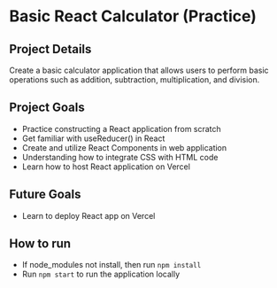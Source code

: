 # Basic React Calculator (Practice)

## Project Details
Create a basic calculator application that allows users to perform basic operations such as addition, subtraction, multiplication, and division.

## Project Goals
* Practice constructing a React application from scratch
* Get familiar with useReducer() in React
* Create and utilize React Components in web application
* Understanding how to integrate CSS with HTML code
* Learn how to host React application on Vercel

## Future Goals
* Learn to deploy React app on Vercel

## How to run
* If node_modules not install, then run `npm install`
* Run `npm start` to run the application locally
